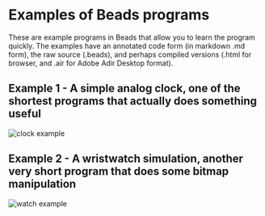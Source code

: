 # Examples of Beads programs

These are example programs in Beads that allow you to learn the program quickly.
The examples have an annotated code form (in markdown .md form), the raw source (.beads), and perhaps compiled versions (.html for browser, and .air for Adobe Adir Desktop format). 

## Example 1 - A simple analog clock, one of the shortest programs that actually does something useful

![clock example](http://magicmouse.com/beads/examples/clock_screenshot_anim.gif)

## Example 2 - A wristwatch simulation, another very short program that does some bitmap manipulation

![watch example](http://magicmouse.com/beads/examples/watch_example_animated.gif)


